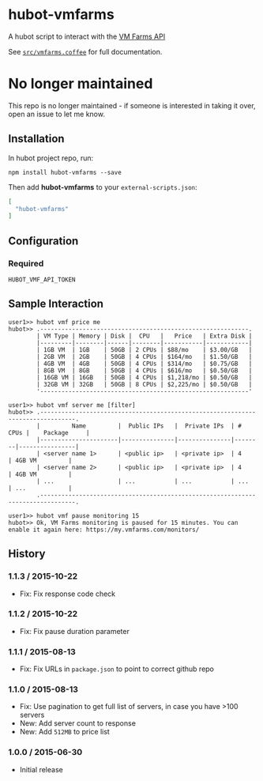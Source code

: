 # hubot-vmfarms

A hubot script to interact with the [VM Farms API](https://my.vmfarms.com/api/v1/docs/)

See [`src/vmfarms.coffee`](src/vmfarms.coffee) for full documentation.

# No longer maintained

This repo is no longer maintained - if someone is interested in taking it over, open an issue to let me know.

## Installation

In hubot project repo, run:

`npm install hubot-vmfarms --save`

Then add **hubot-vmfarms** to your `external-scripts.json`:

```json
[
  "hubot-vmfarms"
]
```

## Configuration
### Required

`HUBOT_VMF_API_TOKEN`

## Sample Interaction

```
user1>> hubot vmf price me
hubot>> .-----------------------------------------------------------.
        | VM Type | Memory | Disk |  CPU   |   Price   | Extra Disk |
        |---------|--------|------|--------|-----------|------------|
        | 1GB VM  | 1GB    | 50GB | 2 CPUs | $88/mo    | $3.00/GB   |
        | 2GB VM  | 2GB    | 50GB | 4 CPUs | $164/mo   | $1.50/GB   |
        | 4GB VM  | 4GB    | 50GB | 4 CPUs | $314/mo   | $0.75/GB   |
        | 8GB VM  | 8GB    | 50GB | 4 CPUs | $616/mo   | $0.50/GB   |
        | 16GB VM | 16GB   | 50GB | 4 CPUs | $1,218/mo | $0.50/GB   |
        | 32GB VM | 32GB   | 50GB | 8 CPUs | $2,225/mo | $0.50/GB   |
        '-----------------------------------------------------------'
```

```
user1>> hubot vmf server me [filter]
hubot>> .--------------------------------------------------------------------------------.
        |         Name         |  Public IPs   |  Private IPs  | # CPUs |    Package     |
        |----------------------|---------------|---------------|--------|----------------|
        | <server name 1>      | <public ip>   | <private ip>  | 4      | 4GB VM         |
        | <server name 2>      | <public ip>   | <private ip>  | 4      | 4GB VM         |
        | ...                  | ...           | ...           | ...    | ...            |
        .--------------------------------------------------------------------------------.
```

```
user1>> hubot vmf pause monitoring 15
hubot>> Ok, VM Farms monitoring is paused for 15 minutes. You can enable it again here: https://my.vmfarms.com/monitors/
```

## History

### 1.1.3 / 2015-10-22

  * Fix: Fix response code check

### 1.1.2 / 2015-10-22

  * Fix: Fix pause duration parameter

### 1.1.1 / 2015-08-13

  * Fix: Fix URLs in `package.json` to point to correct github repo

### 1.1.0 / 2015-08-13

  * Fix: Use pagination to get full list of servers, in case you have >100 servers
  * New: Add server count to response
  * New: Add `512MB` to price list

### 1.0.0 / 2015-06-30

  * Initial release
